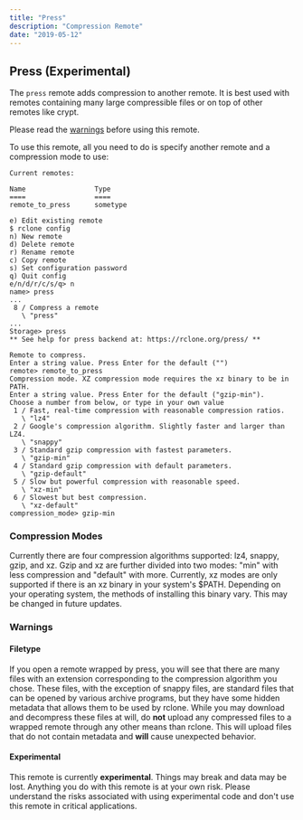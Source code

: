 ```yaml
---
title: "Press"
description: "Compression Remote"
date: "2019-05-12"
---
```


Press (Experimental)
-----------------------------------------

The `press` remote adds compression to another remote. It is best used with remotes containing
many large compressible files or on top of other remotes like crypt.

Please read the [warnings](#warnings) before using this remote.

To use this remote, all you need to do is specify another remote and a compression mode to use:

```
Current remotes:

Name                 Type
====                 ====
remote_to_press      sometype

e) Edit existing remote
$ rclone config
n) New remote
d) Delete remote
r) Rename remote
c) Copy remote
s) Set configuration password
q) Quit config
e/n/d/r/c/s/q> n
name> press
...
 8 / Compress a remote
   \ "press"
...
Storage> press
** See help for press backend at: https://rclone.org/press/ **

Remote to compress.
Enter a string value. Press Enter for the default ("")
remote> remote_to_press
Compression mode. XZ compression mode requires the xz binary to be in PATH.
Enter a string value. Press Enter for the default ("gzip-min").
Choose a number from below, or type in your own value
 1 / Fast, real-time compression with reasonable compression ratios.
   \ "lz4"
 2 / Google's compression algorithm. Slightly faster and larger than LZ4.
   \ "snappy"
 3 / Standard gzip compression with fastest parameters.
   \ "gzip-min"
 4 / Standard gzip compression with default parameters.
   \ "gzip-default"
 5 / Slow but powerful compression with reasonable speed.
   \ "xz-min"
 6 / Slowest but best compression.
   \ "xz-default"
compression_mode> gzip-min
```

### Compression Modes
Currently there are four compression algorithms supported: lz4, snappy, gzip, and xz.
Gzip and xz are further divided into two modes: "min" with less compression and "default" with more.
Currently, xz modes are only supported if there is an xz binary in your system's $PATH.
Depending on your operating system, the methods of installing this binary vary. This may be changed in
future updates.

### Warnings

#### Filetype
If you open a remote wrapped by press, you will see that there are many files with an extension corresponding to
the compression algorithm you chose. These files, with the exception of snappy files, are standard files that
can be opened by various archive programs, but they have some hidden metadata that allows them to be used by rclone.
While you may download and decompress these files at will, do **not** upload any compressed files to a wrapped remote
through any other means than rclone. This will upload files that do not contain metadata and **will** cause unexpected behavior.

#### Experimental
This remote is currently **experimental**. Things may break and data may be lost. Anything you do with this remote is
at your own risk. Please understand the risks associated with using experimental code and don't use this remote in
critical applications.
